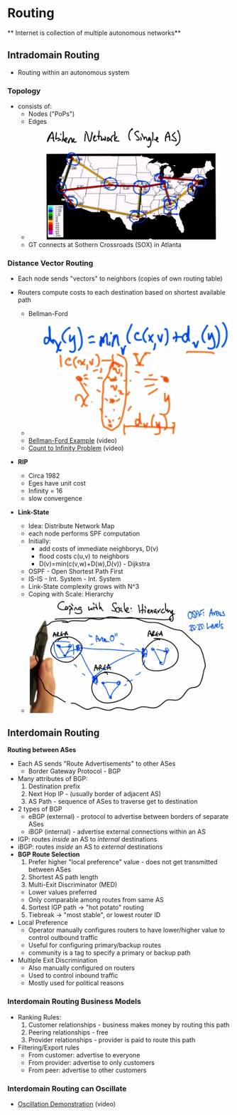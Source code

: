 # Routing

** Internet is collection of multiple autonomous networks**

## Intradomain Routing
* Routing within an autonomous system

### Topology
* consists of:
  * Nodes ("PoPs")
  * Edges
  * ![Abilene Network](images/abilene.png)
  * GT connects at Sothern Crossroads (SOX) in Atlanta

### Distance Vector Routing
* Each node sends "vectors" to neighbors (copies of own routing table)
* Routers compute costs to each destination based on shortest available path
  * Bellman-Ford
  * ![Bellman-Ford Equation](images/bellman.png)
  * [Bellman-Ford Example](https://www.youtube.com/watch?v=00AAnwgl2DI) (video)
  * [Count to Infinity Problem](https://www.youtube.com/watch?v=_lAJyA70Z-o) (video)
* **RIP**
  * Circa 1982
  * Eges have unit cost
  * Infinity = 16
  * slow convergence

* **Link-State**
  * Idea: Distribute Network Map
  * each node performs SPF computation
  * Initially:
    * add costs of immediate neighborys, D(v)
    * flood costs c(u,v) to neighbors
    * D(v)=min(c(v,w)+D(w),D(v)) - Dijkstra
  * OSPF - Open Shortest Path First
  * IS-IS - Int. System - Int. System
  * Link-State complexity grows with N^3
  * Coping with Scale: Hierarchy
  * ![Diagram](images/hierarchydiagram.png)

## Interdomain Routing
**Routing between ASes**
* Each AS sends "Route Advertisements" to other ASes
  * Border Gateway Protocol - BGP
* Many attributes of BGP:
  1.  Destination prefix
  2.  Next Hop IP - (usually border of adjacent AS)
  3.  AS Path - sequence of ASes to traverse get to destination
* 2 types of BGP
  * eBGP (external) - protocol to advertise between borders of separate ASes
  * iBGP (internal) - advertise external connections within an AS
* IGP: routes *inside* an AS to *internal* destinations
* iBGP: routes *inside* an AS to *external* destinations
* **BGP Route Selection**
  1.  Prefer higher "local preference" value - does not get transmitted between ASes
  2.  Shortest AS path length
  3.  Multi-Exit Discriminator (MED)
    * Lower values preferred
    * Only comparable among routes from same AS
  4.  Sortest IGP path -> "hot potato" routing
  5.  Tiebreak -> "most stable", or lowest router ID
* Local Preference
  * Operator manually configures routers to have lower/higher value to control outbound traffic
  * Useful for configuring primary/backup routes
  * community is a tag to specify a primary or backup path
* Multiple Exit Discrimination
  * Also manually configured on routers
  * Used to control inbound traffic
  * Mostly used for political reasons

### Interdomain Routing Business Models
* Ranking Rules:
  1. Customer relationships - business makes money by routing this path
  2. Peering relationships - free
  3. Provider relationships - provider is paid to route this path
* Filtering/Export rules
  * From customer: advertise to everyone
  * From provider: advertise to only customers
  * From peer: advertise to other customers

### Interdomain Routing can Oscillate
* [Oscillation Demonstration](https://www.youtube.com/watch?v=Cb5VSo6h5_0) (video)
